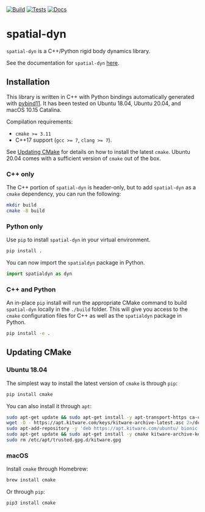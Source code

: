 [![Build](https://github.com/tmigimatsu/spatial-dyn/actions/workflows/builds.yaml/badge.svg)](https://github.com/tmigimatsu/spatial-dyn/actions/workflows/builds.yaml)
[![Tests](https://github.com/tmigimatsu/spatial-dyn/actions/workflows/tests.yaml/badge.svg)](https://github.com/tmigimatsu/spatial-dyn/actions/workflows/tests.yaml)
[![Docs](https://github.com/tmigimatsu/spatial-dyn/actions/workflows/docs.yaml/badge.svg)](https://github.com/tmigimatsu/spatial-dyn/actions/workflows/docs.yaml)

# spatial-dyn

`spatial-dyn` is a C++/Python rigid body dynamics library.

See the documentation for `spatial-dyn`
[here](https://tmigimatsu.github.io/spatial-dyn/).

## Installation

This library is written in C++ with Python bindings automatically generated with
[pybind11](https://github.com/pybind/pybind11). It has been tested on
Ubuntu 18.04, Ubuntu 20.04, and macOS 10.15 Catalina.

Compilation requirements:
- `cmake >= 3.11`
- C++17 support (`gcc >= 7`, `clang >= 7`).

See [Updating CMake](#updating-cmake) for details on how to install the latest
`cmake`. Ubuntu 20.04 comes with a sufficient version of `cmake` out of the box.

### C++ only

The C++ portion of `spatial-dyn` is header-only, but to add `spatial-dyn` as a
`cmake` dependency, you can run the following:
```sh
mkdir build
cmake -B build
```

### Python only

Use `pip` to install `spatial-dyn` in your virtual environment.
```sh
pip install .
```

You can now import the `spatialdyn` package in Python.
```py
import spatialdyn as dyn
```

### C++ and Python

An in-place `pip` install will run the appropriate CMake command to build
`spatial-dyn` locally in the `./build` folder. This will give you access to the
`cmake` configuration files for C++ as well as the `spatialdyn` package in
Python.
```sh
pip install -e .
```

## Updating CMake

### Ubuntu 18.04

The simplest way to install the latest version of `cmake` is through `pip`:
```sh
pip install cmake
```

You can also install it through `apt`:
```sh
sudo apt-get update && sudo apt-get install -y apt-transport-https ca-certificates gnupg wget
wget -O - https://apt.kitware.com/keys/kitware-archive-latest.asc 2>/dev/null | gpg --dearmor - | sudo tee /etc/apt/trusted.gpg.d/kitware.gpg >/dev/null
sudo apt-add-repository -y 'deb https://apt.kitware.com/ubuntu/ bionic main'
sudo apt-get update && sudo apt-get install -y cmake kitware-archive-keyring
sudo rm /etc/apt/trusted.gpg.d/kitware.gpg
```

### macOS

Install `cmake` through Homebrew:
```sh
brew install cmake
```

Or through `pip`:
```sh
pip3 install cmake
```
